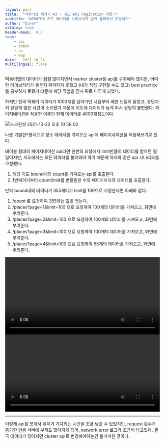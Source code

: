 ```yaml
---
layout: post
title:  "떡볶이맵 제작기 #3 - 지도 API Pagination 적용기"
subtitle: "4000개의 지도 데이터를 느려보이지 않게 불러와서 로딩하기"
author: "Siner"
catalog: true
header-mask:  0.3
tags:
    - api
    - ttbkk
    - ux
    - map
date:   2021-10-24
multilingual: flase
---
```


떡볶이맵의 데이터가 점점 많아지면서 marker cluster용 api를 구축해야 했지만, 어떠한 라이브러리가 좋은지 파악하지 못했고 (내가 직접 구현할 수도 있고) best practice를 공부하지 못했기 떄문에 해당 작업을 잠시 뒤로 미루게 되었다.

하지만 전국 떡볶이 데이터가 1000개를 넘어가던 시점부터 쎄한 느낌이 들었고, 응답까지 상당히 많은 시간이 소요됐기 때문에 지도에 데이터가 늦게 떠서 상당히 불편했다. 페이지네이션을 적용한 이후인 현재 데이터를 4000개정도이다.

![스크린샷 2021-10-22 오후 10 59 00](https://user-images.githubusercontent.com/34048253/138466775-b360166d-c345-478a-95ce-b437de512469.png)

나름 기발한?생각으로 장소 데이터를 가져오는 api에 페이지네이션을 적용해보기로 했다.

테이블 형태의 페이지네이션 api라면 한번의 요청에서 limit만큼의 데이터를 받으면 될 일이지만, 지도에서는 모든 데이터를 불러와야 하기 때문에 아래와 같은 api 시나리오를 구성했다.

1. 해당 지도 bound내의 count를 가져오는 api를 호출한다.
2. 1번페이지부터 count/limit를 반올림한 수의 페이지까지의 데이터를 호출한다.

만약 bound내의 데이터가 355개이고 limit을 100으로 가정한다면 아래와 같다.

1. /count 로 요청하여 355라는 값을 얻는다.
2. /places?page=1&limit=100 으로 요청하여 100개의 데이터를 가져오고, 화면에 뿌려준다.
3. /places?page=2&limit=100 으로 요청하여 100개의 데이터를 가져오고, 화면에 뿌려준다.
4. /places?page=3&limit=100 으로 요청하여 100개의 데이터를 가져오고, 화면에 뿌려준다.
5. /places?page=4&limit=100 으로 요청하여 55개의 데이터를 가져오고, 화면에 뿌려준다.

<div>
  <video width=100% controls title="API 적용 결과 (서울)">
    <source src="https://user-images.githubusercontent.com/34048253/138471049-92df819a-c880-4a4c-b574-9f4479a3bb90.mov">
    [구현 비디오 링크](https://user-images.githubusercontent.com/34048253/138471049-92df819a-c880-4a4c-b574-9f4479a3bb90.mov)
  </video>
  
  <video width=100% controls title="API 적용 결과 (전국)">
    <source src="https://user-images.githubusercontent.com/34048253/138471152-6e14891e-6efe-404b-b1cd-938f3ce903f8.mov">
    [구현 비디오 링크](https://user-images.githubusercontent.com/34048253/138471152-6e14891e-6efe-404b-b1cd-938f3ce903f8.mov)
  </video>
</div>

---

이렇게 api를 쪼개서 유저가 기다리는 시간을 조금 낮출 수 있었지만, request 횟수가 증가한 만큼 서버에 부하도 많아지게 되어, network error 로그가 조금씩 남고있다.
결국 데이터가 많아지면 cluster api로 변경해야하는건 불가피한 것이다.
